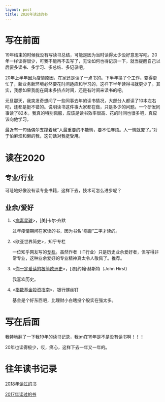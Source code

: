 ```yaml
---
layout: post
title: 2020年读过的书
---
```


# 写在前面
19年结束的时候我没有写读书总结，可能是因为当时读得太少没好意思写吧。20年一样读得很少，可我不能再不去写了，无论如何也得记录一下，就当提醒自己以后要多读书、多学习、多总结、多记录吧。

20年上半年因为疫情原因，在家还是读了一点书的。下半年换了个工作，变得更忙了，新业务新环境必然要花时间适应和学习的，这样下半年读得书就更少了。其实，我想如果我能在周末多挤点时间，还是有时间来读书的吧。

元旦那天，我突发奇想问了一些同事去年的读书情况，大部分人都读了10本左右吧，还都是挺不错的。说明读书这件事大家都在做，只是多少的问题。一个研发同事读了82本，我真的特别佩服，应该是读书效率很高、花的时间也很多吧，真应该向他学习。

最近有一句话偶尔支撑着我“人最重要的不能懒，要不怕麻烦。人一懒就废了。”对于怕麻烦和懒的我，这句话对我挺受用。

# 读在2020

## 专业/行业
可耻地好像没有读专业书籍，这样下去，技术可怎么进步呢？

   
## 业余/爱好

1. \<[病毒星球](https://book.douban.com/subject/33408247/)\>，[美]卡尔·齐默

    过年疫情期间在家读的书，因为书名“病毒”二字才读的。

2. \<欧亚世界简史\>，知乎专栏

    一位知乎网友写的[专栏](https://zhuanlan.zhihu.com/eahistory)。虽然作者（IT行业）只是历史业余爱好者，但写得非常专业，这种业余爱好的专业精神真太令人敬佩了。推荐。

3. \<[你一定爱读的极简欧洲史](https://book.douban.com/subject/5366248/)\>，[澳]约翰·赫斯特（John Hirst）

    我喜欢历史。

4. \<[指数基金投资指南](https://book.douban.com/subject/27204860/)\>，银行螺丝钉

    基金是个好东西吧，比理财小白瞎投个股实在强太多。
   

# 写在后面
我特地翻了一下我19年的读书记录，我tm在19年是不是没有读书啊！！！

20年也读得极少，哎，痛心，这样下去一年又一年的。

# 往年读书记录

[2018年读过的书](https://lfckop.github.io/read-in-2018/)

[2017年读过的书](https://lfckop.github.io/read-in-2017/)

